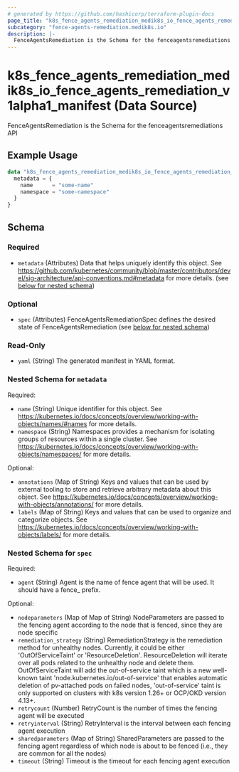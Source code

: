 ```yaml
---
# generated by https://github.com/hashicorp/terraform-plugin-docs
page_title: "k8s_fence_agents_remediation_medik8s_io_fence_agents_remediation_v1alpha1_manifest Data Source - terraform-provider-k8s"
subcategory: "fence-agents-remediation.medik8s.io"
description: |-
  FenceAgentsRemediation is the Schema for the fenceagentsremediations API
---
```


# k8s_fence_agents_remediation_medik8s_io_fence_agents_remediation_v1alpha1_manifest (Data Source)

FenceAgentsRemediation is the Schema for the fenceagentsremediations API

## Example Usage

```terraform
data "k8s_fence_agents_remediation_medik8s_io_fence_agents_remediation_v1alpha1_manifest" "example" {
  metadata = {
    name      = "some-name"
    namespace = "some-namespace"
  }
}
```

<!-- schema generated by tfplugindocs -->
## Schema

### Required

- `metadata` (Attributes) Data that helps uniquely identify this object. See https://github.com/kubernetes/community/blob/master/contributors/devel/sig-architecture/api-conventions.md#metadata for more details. (see [below for nested schema](#nestedatt--metadata))

### Optional

- `spec` (Attributes) FenceAgentsRemediationSpec defines the desired state of FenceAgentsRemediation (see [below for nested schema](#nestedatt--spec))

### Read-Only

- `yaml` (String) The generated manifest in YAML format.

<a id="nestedatt--metadata"></a>
### Nested Schema for `metadata`

Required:

- `name` (String) Unique identifier for this object. See https://kubernetes.io/docs/concepts/overview/working-with-objects/names/#names for more details.
- `namespace` (String) Namespaces provides a mechanism for isolating groups of resources within a single cluster. See https://kubernetes.io/docs/concepts/overview/working-with-objects/namespaces/ for more details.

Optional:

- `annotations` (Map of String) Keys and values that can be used by external tooling to store and retrieve arbitrary metadata about this object. See https://kubernetes.io/docs/concepts/overview/working-with-objects/annotations/ for more details.
- `labels` (Map of String) Keys and values that can be used to organize and categorize objects. See https://kubernetes.io/docs/concepts/overview/working-with-objects/labels/ for more details.


<a id="nestedatt--spec"></a>
### Nested Schema for `spec`

Required:

- `agent` (String) Agent is the name of fence agent that will be used. It should have a fence_ prefix.

Optional:

- `nodeparameters` (Map of Map of String) NodeParameters are passed to the fencing agent according to the node that is fenced, since they are node specific
- `remediation_strategy` (String) RemediationStrategy is the remediation method for unhealthy nodes. Currently, it could be either 'OutOfServiceTaint' or 'ResourceDeletion'. ResourceDeletion will iterate over all pods related to the unhealthy node and delete them. OutOfServiceTaint will add the out-of-service taint which is a new well-known taint 'node.kubernetes.io/out-of-service' that enables automatic deletion of pv-attached pods on failed nodes, 'out-of-service' taint is only supported on clusters with k8s version 1.26+ or OCP/OKD version 4.13+.
- `retrycount` (Number) RetryCount is the number of times the fencing agent will be executed
- `retryinterval` (String) RetryInterval is the interval between each fencing agent execution
- `sharedparameters` (Map of String) SharedParameters are passed to the fencing agent regardless of which node is about to be fenced (i.e., they are common for all the nodes)
- `timeout` (String) Timeout is the timeout for each fencing agent execution
